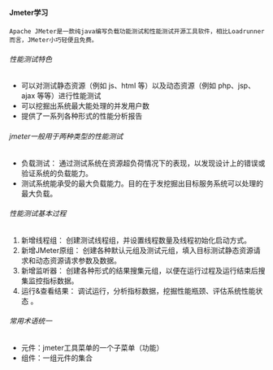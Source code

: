 #### Jmeter学习

 	Apache JMeter是一款纯java编写负载功能测试和性能测试开源工具软件，相比Loadrunner而言，JMeter小巧轻便且免费。

###### 性能测试特色

+  可以对测试静态资源（例如 js、html 等）以及动态资源（例如 php、jsp、ajax 等等）进行性能测试 
+  可以挖掘出系统最大能处理的并发用户数 
+  提供了一系列各种形式的性能分析报告 

###### jmeter一般用于两种类型的性能测试

+ 负载测试： 通过测试系统在资源超负荷情况下的表现，以发现设计上的错误或验证系统的负载能力。 
+  测试系统能承受的最大负载能力。目的在于发挖掘出目标服务系统可以处理的最大负载。 

###### 性能测试基本过程

1. 新增线程组： 创建测试线程组，并设置线程数量及线程初始化启动方式。 
2. 新增JMeter原组： 创建各种默认元组及测试元组，填入目标测试静态资源请求和动态资源请求参数及数据。 
3. 新增监听器： 创建各种形式的结果搜集元组，以便在运行过程及运行结束后搜集监控指标数据。 
4. 运行&查看结果： 调试运行，分析指标数据，挖掘性能瓶颈、评估系统性能状态 。

###### 常用术语统一

+ 元件：jmeter工具菜单的一个子菜单（功能）
+ 组件：一组元件的集合


